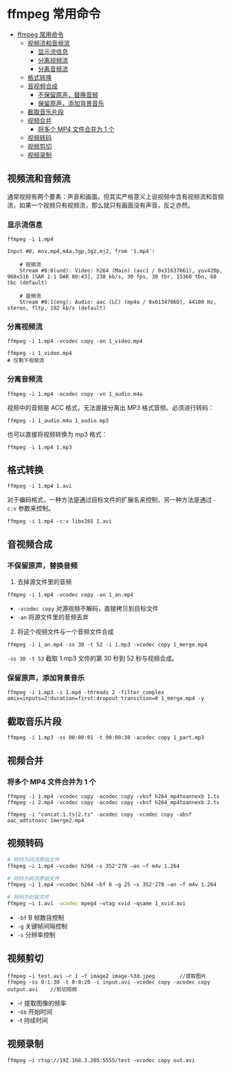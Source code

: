 # ffmpeg 常用命令

- [ffmpeg 常用命令](#ffmpeg-常用命令)
  - [视频流和音频流](#视频流和音频流)
    - [显示流信息](#显示流信息)
    - [分离视频流](#分离视频流)
    - [分离音频流](#分离音频流)
  - [格式转换](#格式转换)
  - [音视频合成](#音视频合成)
    - [不保留原声，替换音频](#不保留原声替换音频)
    - [保留原声，添加背景音乐](#保留原声添加背景音乐)
  - [截取音乐片段](#截取音乐片段)
  - [视频合并](#视频合并)
    - [将多个 MP4 文件合并为 1 个](#将多个-mp4-文件合并为-1-个)
  - [视频转码](#视频转码)
  - [视频剪切](#视频剪切)
  - [视频录制](#视频录制)

## 视频流和音频流

通常视频有两个要素：声音和画面。但其实严格意义上说视频中含有视频流和音频流，如果一个视频只有视频流，那么就只有画面没有声音，反之亦然。

### 显示流信息

```shell
ffmpeg -i 1.mp4
```

```
Input #0, mov,mp4,m4a,3gp,3g2,mj2, from '1.mp4':

    # 视频流
    Stream #0:0(und): Video: h264 (Main) (avc1 / 0x31637661), yuv420p, 960x516 [SAR 1:1 DAR 80:43], 238 kb/s, 30 fps, 30 tbr, 15360 tbn, 60 tbc (default)

    # 音频流
    Stream #0:1(eng): Audio: aac (LC) (mp4a / 0x6134706D), 44100 Hz, stereo, fltp, 192 kb/s (default)
```

### 分离视频流

```shell
ffmpeg -i 1.mp4 -vcodec copy -an 1_video.mp4
```

```shell
ffmpeg -i 1_video.mp4
# 仅剩下视频流
```

### 分离音频流

```shell
ffmpeg -i 1.mp4 -acodec copy -vn 1_audio.m4a
```

视频中的音频是 ACC 格式，无法直接分离出 MP3 格式音频。必须进行转码：

```shell
ffmpeg -i 1_audio.m4a 1_audio.mp3
```

也可以直接将视频转换为 mp3 格式：

```shell
ffmpeg -i 1.mp4 1.mp3
```

## 格式转换

```shell
ffmpeg -i 1.mp4 1.avi
```

对于编码格式，一种方法是通过目标文件的扩展名来控制，另一种方法是通过 ``-c:v`` 参数来控制。

```shell
ffmpeg -i 1.mp4 -c:v libx265 1.avi
```

## 音视频合成

### 不保留原声，替换音频

1. 去掉源文件里的音频

```shell
ffmpeg -i 1.mp4 -vcodec copy -an 1_an.mp4
```

- `-vcodec copy` 对源视频不解码，直接拷贝到目标文件
- `-an` 将源文件里的音频丢弃

2. 将这个视频文件与一个音频文件合成

```shell
ffmpeg -i 1_an.mp4 -ss 30 -t 52 -i 1.mp3 -vcodec copy 1_merge.mp4
```

`-ss 30 -t 52` 截取 1.mp3 文件的第 30 秒到 52 秒与视频合成。

### 保留原声，添加背景音乐

```shell
ffmpeg -i 1.mp3 -i 1.mp4 -threads 2 -filter_complex amix=inputs=2:duration=first:dropout_transition=0 1_merge.mp4 -y
```

## 截取音乐片段

```shell
ffmpeg -i 1.mp3 -ss 00:00:01 -t 00:00:30 -acodec copy 1_part.mp3
```

## 视频合并

### 将多个 MP4 文件合并为 1 个

```shell
ffmpeg -i 1.mp4 -vcodec copy -acodec copy -vbsf h264_mp4toannexb 1.ts
ffmpeg -i 2.mp4 -vcodec copy -acodec copy -vbsf h264_mp4toannexb 2.ts

ffmpeg -i "concat:1.ts|2.ts" -acodec copy -vcodec copy -absf aac_adtstoasc 1merge2.mp4
```

## 视频转码

```sh
# 转码为码流原始文件
ffmpeg –i 1.mp4 –vcodec h264 –s 352*278 –an –f m4v 1.264

# 转码为码流原始文件
ffmpeg –i 1.mp4 –vcodec h264 –bf 0 –g 25 –s 352*278 –an –f m4v 1.264

# 转码为封装文件
ffmpeg –i 1.avi -vcodec mpeg4 –vtag xvid –qsame 1_xvid.avi
```

- `-bf` B 帧数目控制
- `-g` 关键帧间隔控制
- `-s` 分辨率控制

## 视频剪切

```
ffmpeg –i test.avi –r 1 –f image2 image-%3d.jpeg        //提取图片
ffmpeg -ss 0:1:30 -t 0:0:20 -i input.avi -vcodec copy -acodec copy output.avi    //剪切视频
```

- -r 提取图像的频率
- -ss 开始时间
- -t 持续时间

## 视频录制

```
ffmpeg –i rtsp://192.168.3.205:5555/test –vcodec copy out.avi
```
